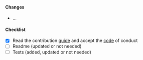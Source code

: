 #### Changes

- ...

#### Checklist

- [X] Read the contribution [guide](../CONTRIBUTING.md) and accept the [code](../CODE_OF_CONDUCT.md) of conduct
- [ ] Readme (updated or not needed)
- [ ] Tests (added, updated or not needed)
